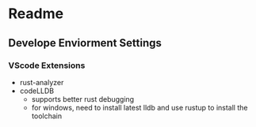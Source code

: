 # Readme

## Develope Enviorment Settings

### VScode Extensions

- rust-analyzer
- codeLLDB
  - supports better rust debugging
  - for windows, need to install latest lldb and use rustup to install the toolchain
